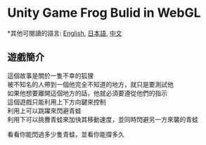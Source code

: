 # Unity Game Frog Bulid in WebGL
*其他可閱讀的語言: [English](README.md), [日本語](README.ja.md), [中文](README.zh-tw.md)
## 遊戲簡介
這個故事是關於一隻不幸的狐狸  
被不知名的人帶到一個他完全不知道的地方，就只是要測試他  
如果他想要離開這個地方的話，他就必須要遵從他們的指示  
這個遊戲只能利用上下方向鍵來控制  
利用上可以跳躍來閃避青蛙  
利用下可以挑釁青蛙來加快其移動速度，並同時閃避另一方來襲的青蛙  

看看你能閃過多少隻青蛙，並看你能撐多久  
